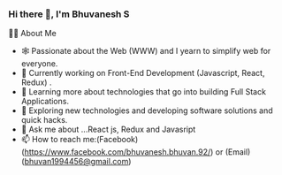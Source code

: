 ### Hi there 👋, I'm Bhuvanesh S


👨🏻‍ About Me

- 🕸️   Passionate about the Web (WWW) and I yearn to simplify web for everyone.
- 🔭   Currently working on Front-End Development (Javascript, React, Redux) .
- 🌱   Learning more about technologies that go into building Full Stack Applications.
- 🤔   Exploring new technologies and developing software solutions and quick hacks.
- 💬 Ask me about ...React js, Redux and Javasript
- 📫 How to reach me:(Facebook) (https://www.facebook.com/bhuvanesh.bhuvan.92/) or (Email) (bhuvan1994456@gmail.com)


